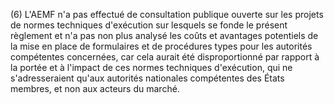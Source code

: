 (6) L'AEMF n'a pas effectué de consultation publique ouverte sur les projets de normes techniques d'exécution sur lesquels se fonde le présent règlement et n'a pas non plus analysé les coûts et avantages potentiels de la mise en place de formulaires et de procédures types pour les autorités compétentes concernées, car cela aurait été disproportionné par rapport à la portée et à l'impact de ces normes techniques d'exécution, qui ne s'adresseraient qu'aux autorités nationales compétentes des États membres, et non aux acteurs du marché.